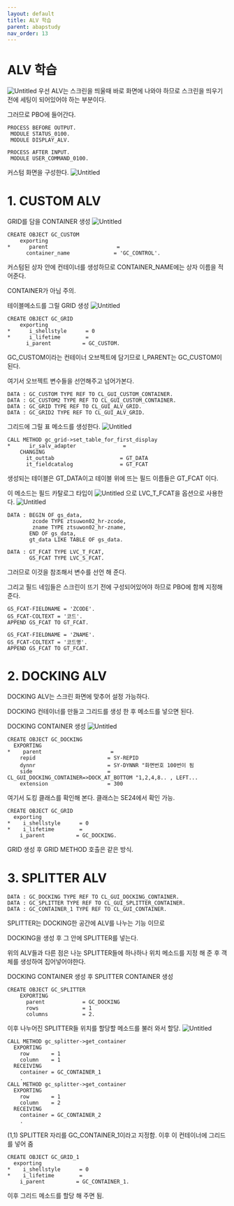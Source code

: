 ```yaml
---
layout: default
title: ALV 학습
parent: abapstudy
nav_order: 13
---
```

# ALV 학습

![Untitled](./abapstudy_img/abapstudy_10.png)
우선 ALV는 스크린을 띄울때 바로 화면에 나와야 하므로 스크린을 띄우기 전에 세팅이 되어있어야 하는 부분이다.

그러므로 PBO에 들어간다.

```abap
PROCESS BEFORE OUTPUT.
 MODULE STATUS_0100.
 MODULE DISPLAY_ALV.

PROCESS AFTER INPUT.
 MODULE USER_COMMAND_0100.
```
커스텀 화면을 구성한다.
![Untitled](./abapstudy_img/abapstudy_11.png)

# 1. CUSTOM ALV
GRID를 담을 CONTAINER 생성
![Untitled](./abapstudy_img/abapstudy_12.png)
```ABAP
CREATE OBJECT GC_CUSTOM
    exporting
*      parent                      =
      container_name              = 'GC_CONTROL'.
```
커스텀된 상자 안에 컨테이너를 생성하므로 CONTAINER_NAME에는 상자 이름을 적어준다.

CONTAINER가 아님 주의.

테이블메소드를 그릴 GRID 생성
![Untitled](./abapstudy_img/abapstudy_13.png)
```ABAP
CREATE OBJECT GC_GRID
    exporting
*      i_shellstyle      = 0
*      i_lifetime        =
      i_parent          = GC_CUSTOM.
```
GC_CUSTOM이라는 컨테이너 오브젝트에 담기므로 I_PARENT는 GC_CUSTOM이 된다.

여기서 오브젝트 변수들을 선언해주고 넘어가본다.
```ABAP
DATA : GC_CUSTOM TYPE REF TO CL_GUI_CUSTOM_CONTAINER.
DATA : GC_CUSTOM2 TYPE REF TO CL_GUI_CUSTOM_CONTAINER.
DATA : GC_GRID TYPE REF TO CL_GUI_ALV_GRID.
DATA : GC_GRID2 TYPE REF TO CL_GUI_ALV_GRID.
```
그리드에 그릴 표 메소드를 생성한다.
![Untitled](./abapstudy_img/abapstudy_14.png)
```ABAP
CALL METHOD gc_grid->set_table_for_first_display
*      ir_salv_adapter               =
    CHANGING
      it_outtab                     = GT_DATA
      it_fieldcatalog               = GT_FCAT
```
생성되는 테이블은 GT_DATA이고 테이블 위에 뜨는 필드 이름들은 GT_FCAT 이다.

이 메소드는 필드 카탈로그 타입이
![Untitled](./abapstudy_img/abapstudy_15.png)
으로 LVC_T_FCAT을 옵션으로 사용한다.
![Untitled](./abapstudy_img/abapstudy_16.png)

```ABAP
DATA : BEGIN OF gs_data,
        zcode TYPE ztsuwon02_hr-zcode,
        zname TYPE ztsuwon02_hr-zname,
       END OF gs_data,
       gt_data LIKE TABLE OF gs_data.

DATA : GT_FCAT TYPE LVC_T_FCAT,
       GS_FCAT TYPE LVC_S_FCAT.
```
그러므로 이것을 참조해서 변수를 선언 해 준다.

그리고 필드 네임들은 스크린이 뜨기 전에 구성되어있어야 하므로 PBO에 함께 지정해 준다.

```ABAP
GS_FCAT-FIELDNAME = 'ZCODE'.
GS_FCAT-COLTEXT = '코드'.
APPEND GS_FCAT TO GT_FCAT.

GS_FCAT-FIELDNAME = 'ZNAME'.
GS_FCAT-COLTEXT = '코드명'.
APPEND GS_FCAT TO GT_FCAT.
```
# 2. DOCKING ALV
DOCKING ALV는 스크린 화면에 맞추어 설정 가능하다.

DOCKING 컨테이너를 만들고 그리드를 생성 한 후 메소드를 넣으면 된다.

DOCKING CONTAINER 생성
![Untitled](./abapstudy_img/abapstudy_17.png)

```ABAP
CREATE OBJECT GC_DOCKING
  EXPORTING
*    parent                      =
    repid                       = SY-REPID
    dynnr                       = SY-DYNNR "화면번호 100번이 됨
    side                        = CL_GUI_DOCKING_CONTAINER=>DOCK_AT_BOTTOM "1,2,4,8.. , LEFT...
    extension                   = 300
```
여기서 도킹 클래스를 확인해 본다. 클래스는 SE24에서 확인 가능.
```ABAP
CREATE OBJECT GC_GRID
  exporting
*    i_shellstyle      = 0
*    i_lifetime        =
    i_parent          = GC_DOCKING.
```
GRID 생성 후 GRID METHOD 호출은 같은 방식.

# 3. SPLITTER ALV
```ABAP
DATA : GC_DOCKING TYPE REF TO CL_GUI_DOCKING_CONTAINER.
DATA : GC_SPLITTER TYPE REF TO CL_GUI_SPLITTER_CONTAINER.
DATA : GC_CONTAINER_1 TYPE REF TO CL_GUI_CONTAINER.
```
SPLITTER는 DOCKING한 공간에 ALV를 나누는 기능 이므로

DOCKING을 생성 후 그 안에 SPLITTER를 넣는다.

위의 ALV들과 다른 점은 나눈 SPLITTER들에 하나하나 위치 메소드를 지정 해 준 후 객체를 생성하여 집어넣어야한다.

DOCKING CONTAINER 생성 후 SPLITTER CONTAINER 생성
```ABAP
CREATE OBJECT GC_SPLITTER
    EXPORTING
      parent            = GC_DOCKING
      rows              = 1
      columns           = 2.
```
이후 나누어진 SPLITTER들 위치를 할당할 메소드를 불러 와서 할당.
![Untitled](./abapstudy_img/abapstudy_18.png)
```ABAP
CALL METHOD gc_splitter->get_container
  EXPORTING
    row       = 1
    column    = 1
  RECEIVING
    container = GC_CONTAINER_1
    .
CALL METHOD gc_splitter->get_container
  EXPORTING
    row       = 1
    column    = 2
  RECEIVING
    container = GC_CONTAINER_2
    .
```
(1,1) SPLITTER 자리를 GC_CONTAINER_1이라고 지정함. 이후 이 컨테이너에 그리드를 넣어 줌

```ABAP
CREATE OBJECT GC_GRID_1
  exporting
*    i_shellstyle      = 0
*    i_lifetime        =
    i_parent          = GC_CONTAINER_1.
```
이후 그리드 메소드를 할당 해 주면 됨.
